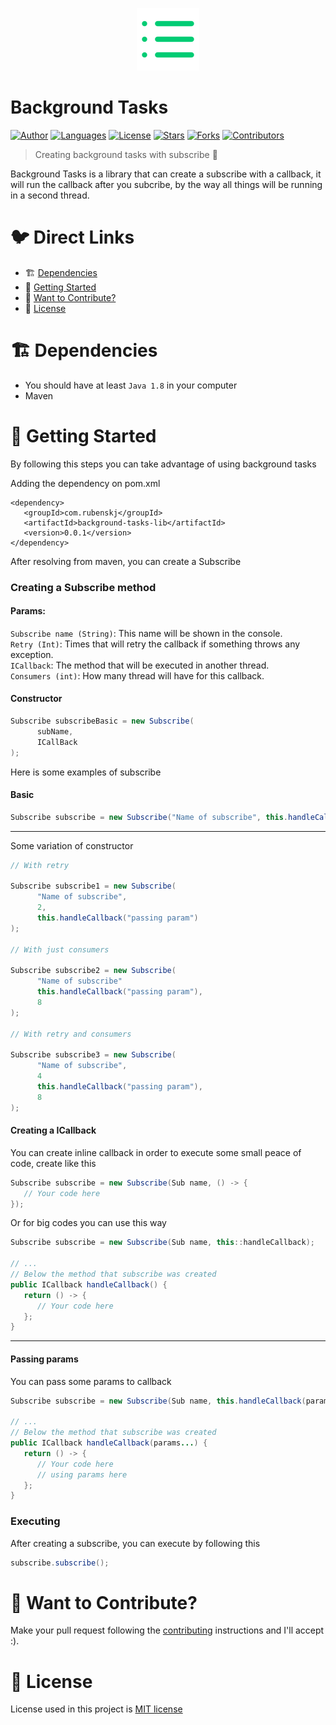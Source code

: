 <p align="center">
   <img src=".github/background_task_logo.png" width="100"/>
</p>

# Background Tasks

[![Author](https://img.shields.io/badge/author-RubensKj-00cc74?style=flat-square)](https://github.com/RubensKj)
[![Languages](https://img.shields.io/github/languages/count/RubensKj/background-tasks-lib?color=00cc74&style=flat-square)](#)
[![License](https://img.shields.io/github/license/RubensKj/background-tasks-lib?color=00cc74&style=flat-square)](https://github.com/RubensKj/background-tasks-lib/LICENSE)
[![Stars](https://img.shields.io/github/stars/RubensKj/background-tasks-lib?color=00cc74&style=flat-square)](https://github.com/RubensKj/background-tasks-lib/stargazers)
[![Forks](https://img.shields.io/github/forks/RubensKj/background-tasks-lib?color=00cc74&style=flat-square)](https://github.com/RubensKj/background-tasks-lib/network/members)
[![Contributors](https://img.shields.io/github/contributors/RubensKj/background-tasks-lib?color=00cc74&style=flat-square)](https://github.com/RubensKj/background-tasks-lib/graphs/contributors)


> Creating background tasks with subscribe 🧶

<p>Background Tasks is a library that can create a subscribe with a callback, it will run the callback after you subcribe, by the way all things will be running in a second thread.</p>

# 🐦 Direct Links
 * 🏗 [Dependencies](#building_construction-dependencies)
 * 🚀 [Getting Started](#rocket-getting-started)
 * 🎉 [Want to Contribute?](#tada-want-to-contribute)
 * 📕 [License](#closed_book-license)


# :building_construction: Dependencies

- You should have at least `Java 1.8` in your computer
- Maven

# :rocket: Getting Started

By following this steps you can take advantage of using background tasks

Adding the dependency on pom.xml

```maven
<dependency>
   <groupId>com.rubenskj</groupId>
   <artifactId>background-tasks-lib</artifactId>
   <version>0.0.1</version>
</dependency>
```

After resolving from maven, you can create a Subscribe

### Creating a Subscribe method

#### Params: 
`Subscribe name (String)`: This name will be shown in the console.
<br>
`Retry (Int)`: Times that will retry the callback if something throws any exception.
<br>
`ICallback`: The method that will be executed in another thread.
<br>
`Consumers (int)`: How many thread will have for this callback.

#### Constructor

```java
Subscribe subscribeBasic = new Subscribe(
      subName,
      ICallBack
);
```

Here is some examples of subscribe

#### Basic

```java
Subscribe subscribe = new Subscribe("Name of subscribe", this.handleCallback("passing param"));
```

---

Some variation of constructor

```java
// With retry

Subscribe subscribe1 = new Subscribe(
      "Name of subscribe",
      2,
      this.handleCallback("passing param")
);    

// With just consumers

Subscribe subscribe2 = new Subscribe(
      "Name of subscribe"
      this.handleCallback("passing param"),
      8
);

// With retry and consumers

Subscribe subscribe3 = new Subscribe(
      "Name of subscribe",
      4
      this.handleCallback("passing param"),
      8
);
```

#### Creating a ICallback

You can create inline callback in order to execute some small peace of code, create like this

```java
Subscribe subscribe = new Subscribe(Sub name, () -> {
   // Your code here
});
```

Or for big codes you can use this way 

```java
Subscribe subscribe = new Subscribe(Sub name, this::handleCallback);

// ...
// Below the method that subscribe was created
public ICallback handleCallback() {
   return () -> {
      // Your code here
   };
}
```

---

#### Passing params

You can pass some params to callback

```java
Subscribe subscribe = new Subscribe(Sub name, this.handleCallback(params...));

// ...
// Below the method that subscribe was created
public ICallback handleCallback(params...) {
   return () -> {
      // Your code here
      // using params here
   };
}
```

### Executing

After creating a subscribe, you can execute by following this 

```java
subscribe.subscribe();
```

# :tada: Want to Contribute?

Make your pull request following the [contributing](https://github.com/RubensKj/background-tasks-lib/blob/master/CONTRIBUTING.md) instructions and I'll accept :).

# :closed_book: License

License used in this project is [MIT license](https://github.com/RubensKj/background-tasks-lib/blob/master/LICENSE)